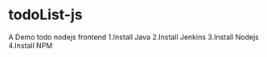 # todoList-js
A Demo todo nodejs frontend
1.Install Java
2.Install Jenkins
3.Install Nodejs
4.Install NPM
